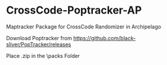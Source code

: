 # CrossCode-Poptracker-AP
Maptracker Package for CrossCode Randomizer in Archipelago

Download Poptracker from https://github.com/black-sliver/PopTracker/releases

Place .zip in the \packs Folder
